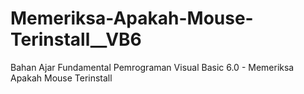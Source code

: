 # Memeriksa-Apakah-Mouse-Terinstall__VB6
Bahan Ajar Fundamental Pemrograman Visual Basic 6.0 - Memeriksa Apakah Mouse Terinstall
